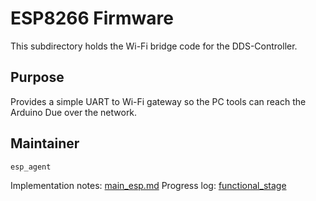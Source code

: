 # ESP8266 Firmware

This subdirectory holds the Wi-Fi bridge code for the DDS-Controller.

## Purpose
Provides a simple UART to Wi-Fi gateway so the PC tools can reach the Arduino Due over the network.

## Maintainer
`esp_agent`

Implementation notes: [main_esp.md](../../docs/impl/main_esp.md)
Progress log: [functional_stage](../../docs/progress/2025-06-18_09-10-00_functional_stage.md)
